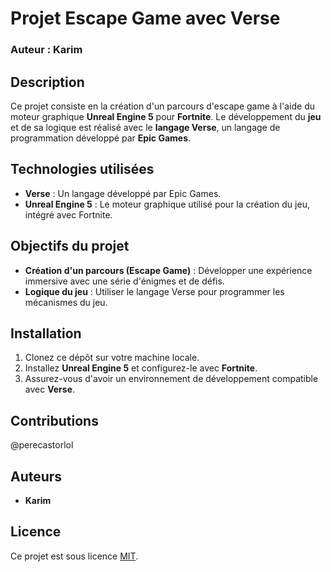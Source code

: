 # Projet Escape Game avec Verse

### Auteur : Karim

## Description

Ce projet consiste en la création d'un parcours d'escape game à l'aide du moteur graphique **Unreal Engine 5** pour **Fortnite**. Le développement du **jeu** et de sa logique est réalisé avec le **langage Verse**, un langage de programmation développé par **Epic Games**.

## Technologies utilisées

- **Verse** : Un langage développé par Epic Games.
- **Unreal Engine 5** : Le moteur graphique utilisé pour la création du jeu, intégré avec Fortnite.

## Objectifs du projet

- **Création d'un parcours (Escape Game)** : Développer une expérience immersive avec une série d'énigmes et de défis.
- **Logique du jeu** : Utiliser le langage Verse pour programmer les mécanismes du jeu.

## Installation

1. Clonez ce dépôt sur votre machine locale.
2. Installez **Unreal Engine 5** et configurez-le avec **Fortnite**.
3. Assurez-vous d'avoir un environnement de développement compatible avec **Verse**.

## Contributions

@perecastorlol

## Auteurs

- **Karim**

## Licence

Ce projet est sous licence [MIT](https://opensource.org/licenses/MIT).
